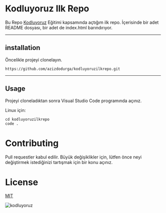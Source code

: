 # Kodluyoruz Ilk Repo
Bu Repo [Kodluyoruz](https://www.kodluyoruz.org/) Eğitimi kapsamında açtığım ilk repo. İçerisinde bir adet README dosyası, bir adet de index.html barındırıyor.
***

## installation
Öncelikle projeyi clonelayın.
```
https://github.com/azizdodurga/kodluyoruzilkrepo.git

```

***

## Usage
Projeyi cloneladıktan sonra Visual Studio Code programında açınız.

Linux için:

```
cd kodluyoruzilkrepo
code .

```

# Contributing

Pull requestler kabul edilir. Büyük değişiklikler için, lütfen önce neyi değiştirmek istediğinizi tartışmak için bir konu açınız.

# License

[MIT](https://choosealicense.com/licenses/mit/)


![kodluyoruz](https://avatars.githubusercontent.com/u/30476529?s=280&v=4)
